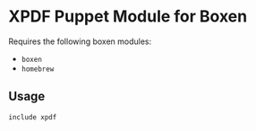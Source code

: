 # XPDF Puppet Module for Boxen

Requires the following boxen modules:

* `boxen`
* `homebrew`

## Usage

```puppet
include xpdf
```